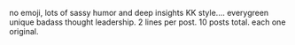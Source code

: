 no emoji, lots of sassy humor and deep insights KK style.... everygreen unique badass thought leadership. 2 lines per post. 10 posts total. each one original. 
